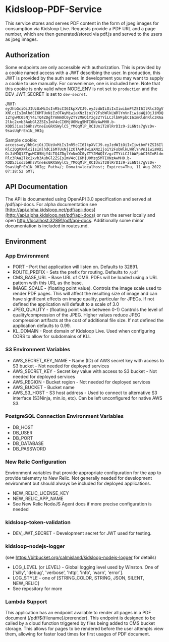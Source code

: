 # Kidsloop-PDF-Service


This service stores and serves PDF content in the form of jpeg images for consumption via Kidsloop Live. Requests provide a PDF URL and a page number, which are then generated/stored via pdf.js and served to the users as jpeg images.

## Authorization
Some endpoints are only accessible with authorization. This is provided by a cookie named access with a JWT describing the user.  In production, this JWT is provided by the auth server. In development you may want to supply a cookie to use manually.  For convenience, one is included here. Note that this cookie is only valid when NODE_ENV is not set to `production` and the DEV_JWT_SECRET is set to `dev-secret`.

JWT: `eyJhbGciOiJIUzUxMiIsInR5cCI6IkpXVCJ9.eyJzdWIiOiIxIiwibmFtZSI6IlRlc3QgVXNlciIsImlhdCI6MTUxNjIzOTAyMiwiaXNzIjoiY2FsbWlkLWRlYnVnIiwiaWQiOiJiMDQ1ZTgwMC05NjY4LTQ4ZDgtYmNmOC0yZTY2MWQ1YzgzZTYiLCJlbWFpbCI6ImRldnRlc3RAa2lkc2xvb3AubGl2ZSIsImV4cCI6MjU0Mzg5MTI0NzAwMH0.b-XOD5Jiss3bHhzVtneEsGRXSWylC5_YMQqMlP_RCIUniT28lRrDIz9-iL6Nts7gVzDv-9sasUqFrEn1N_9HIg`

Sample cookie: `access=eyJhbGciOiJIUzUxMiIsInR5cCI6IkpXVCJ9.eyJzdWIiOiIxIiwibmFtZSI6IlRlc3QgVXNlciIsImlhdCI6MTUxNjIzOTAyMiwiaXNzIjoiY2FsbWlkLWRlYnVnIiwiaWQiOiJiMDQ1ZTgwMC05NjY4LTQ4ZDgtYmNmOC0yZTY2MWQ1YzgzZTYiLCJlbWFpbCI6ImRldnRlc3RAa2lkc2xvb3AubGl2ZSIsImV4cCI6MjU0Mzg5MTI0NzAwMH0.b-XOD5Jiss3bHhzVtneEsGRXSWylC5_YMQqMlP_RCIUniT28lRrDIz9-iL6Nts7gVzDv-9sasUqFrEn1N_9HIg; Path=/; Domain=localhost; Expires=Thu, 11 Aug 2022 07:18:52 GMT;`

## API Documentation
The API is documented using OpenAPI 3.0 specification and served at /pdf/api-docs.  For alpha documentation see [http://api.alpha.kidsloop.net/pdf/api-docs](http://api.alpha.kidsloop.net/pdf/api-docs) or run the server locally and open [http://localhost:32891/pdf/api-docs](http://localhost:32891/pdf/api-docs). Additionally some minor documentation is included in routes.md. 

## Environment
### App Environment
- PORT - Port that application will listen on. Defaults to 32891.
- ROUTE_PREFIX - Sets the prefix for routing. Defaults to `/pdf`
- CMS_BASE_URL - Base URL of CMS. PDFs will be loaded using a URL pattern with this URL as the base.
- IMAGE_SCALE - (floating point value). Controls the image scale used to render PDF pages. This will affect the resulting size of image and can have significant effects on image quality, particular for JPEGs. If not defined the application will default to a scale of 3.0
- JPEG_QUALITY - (floating point value between 0-1) Controls the level of quality/compression of the JPEG. Higher values reduce JPEG compression artifacts at the cost of additional file size. If not defined the application defaults to 0.99.
- KL_DOMAIN - Root domain of Kidsloop Live. Used when configuring CORS to allow for subdomains of KLL
### S3 Environment Variables
- AWS_SECRET_KEY_NAME - Name (ID) of AWS secret key with access to S3 bucket - Not needed for deployed services
- AWS_SECRET_KEY - Secret key value with access to S3 bucket - Not needed for deployed services
- AWS_REGION - Bucket region - Not needed for deployed services
- AWS_BUCKET - Bucket name
- AWS_S3_HOST - S3 host address - Used to connect to alternative S3 interface (S3Ninja, min.io, etc). Can be left unconfigured for native AWS S3.

### PostgreSQL Connection Environment Variables
- DB_HOST
- DB_USER
- DB_PORT
- DB_DATABASE
- DB_PASSWORD

### New Relic Configuration
Environment variables that provide appropriate configuration for the app to provide telemetry to New Relic.  Not generally needed for development environment but should always be included for deployed applications.
- NEW_RELIC_LICENSE_KEY
- NEW_RELIC_APP_NAME
- See New Relic NodeJS Agent docs if more precise configuration is needed

### kidsloop-token-validation
- DEV_JWT_SECRET - Development secret for JWT used for testing.

### kidsloop-nodejs-logger
(see https://bitbucket.org/calmisland/kidsloop-nodejs-logger for details)
- LOG_LEVEL (or LEVEL) - Global logging level used by Winston. One of ['silly', 'debug', 'verbose', 'http', 'info', 'warn', 'error'].
- LOG_STYLE - one of [STRING_COLOR, STRING, JSON, SILENT, NEW_RELIC]
- See repository for more 

### Lambda Support
This application has an endpoint available to render all pages in a PDF document (/pdf/${filename}/prerender). This endpoint is designed to be called by a cloud function triggered by files being added to CMS bucket storage. This allows for pages to be rendered before the user attempts view them, allowing for faster load times for first usages of PDF document.